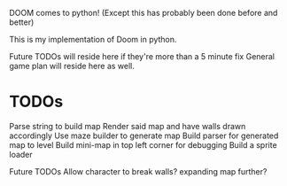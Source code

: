 DOOM comes to python!
(Except this has probably been done before and better)

This is my implementation of Doom in python.

Future TODOs will reside here if they're more than a 5 minute fix
General game plan will reside here as well.


# TODOs
Parse string to build map
Render said map and have walls drawn accordingly
Use maze builder to generate map
Build parser for generated map to level
Build mini-map in top left corner for debugging
Build a sprite loader



Future TODOs
Allow character to break walls? expanding map further?